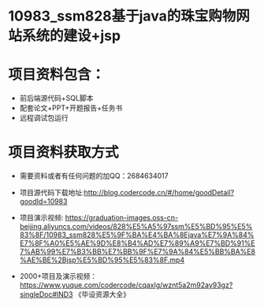 # 10983_ssm828基于java的珠宝购物网站系统的建设+jsp
 
# 项目资料包含：
* 前后端源代码+SQL脚本
* 配套论文+PPT+开题报告+任务书
* 远程调试包运行

# 项目资料获取方式
* 需要资料或者有任何问题的加QQ：2684634017
* 项目源代码下载地址:http://blog.codercode.cn/#/home/goodDetail?goodId=10983

* 项目演示视频: https://graduation-images.oss-cn-beijing.aliyuncs.com/videos/828%E5%A5%97ssm%E5%BD%95%E5%83%8F/10983_ssm828%E5%9F%BA%E4%BA%8Ejava%E7%9A%84%E7%8F%A0%E5%AE%9D%E8%B4%AD%E7%89%A9%E7%BD%91%E7%AB%99%E7%B3%BB%E7%BB%9F%E7%9A%84%E5%BB%BA%E8%AE%BE%2Bjsp%E5%BD%95%E5%83%8F.mp4


* 2000+项目及演示视频：https://www.yuque.com/codercode/cqaxlg/wznt5a2m92ay93gz?singleDoc#lND3 《毕设资源大全》






